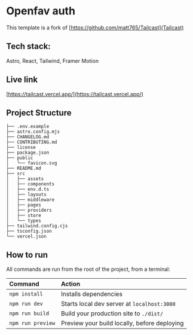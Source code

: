 # Openfav auth

This template is a fork of [https://github.com/matt765/Tailcast](Tailcast)

## Tech stack:

Astro, React, Tailwind, Framer Motion

## Live link
[https://tailcast.vercel.app/](https://tailcast.vercel.app/)

##  Project Structure

```
├── .env.example
├── astro.config.mjs
├── CHANGELOG.md
├── CONTRIBUTING.md
├── license
├── package.json
├── public
│   └── favicon.svg
├── README.md
├── src
│   ├── assets
│   ├── components
│   ├── env.d.ts
│   ├── layouts
│   ├── middleware
│   ├── pages
│   ├── providers
│   ├── store
│   └── types
├── tailwind.config.cjs
├── tsconfig.json
└── vercel.json
```

##  How to run

All commands are run from the root of the project, from a terminal:

| Command                | Action                                             |
| :--------------------- | :------------------------------------------------- |
| `npm install`          | Installs dependencies                              |
| `npm run dev`          | Starts local dev server at `localhost:3000`        |
| `npm run build`        | Build your production site to `./dist/`            |
| `npm run preview`      | Preview your build locally, before deploying       |

